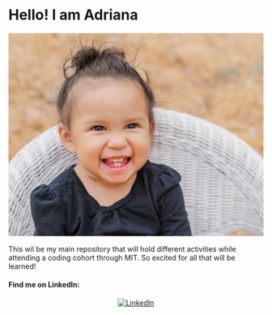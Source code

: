 # Hello! I am Adriana

![My little Artemis!](images/photographs/arty-smiling.jpg "Artemis, my daughter, smiling")

This wil be my main repository that will hold different activities while attending a coding cohort through MIT. So excited for all that will be learned!

#### Find me on LinkedIn:

<p align="center">
<a href="https://www.linkedin.com/in/adriana-gallegos-a2a992159/"><img src="https://upload.wikimedia.org/wikipedia/commons/c/ca/LinkedIn_logo_initials.png" alt="LinkedIn" height="50"></a> 

</p>


